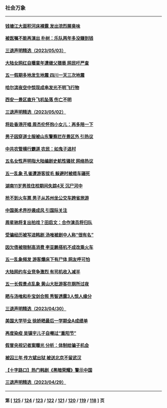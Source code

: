 ### 社会万象
---
#### [钱塘江大面积河床裸露 发出浓烈腥臭味](../../pages/ncid282/n13987840.md) 
#### [被医嘱不能再演出 朴树：乐队两年多没赚到钱](../../pages/ncid282/n13987479.md) 
#### [三退声明精选（2023/05/03）](../../pages/ncid282/n13987685.md) 
#### [大陆女网红自曝童年遭继父猥亵 网民吁严查](../../pages/ncid282/n13987248.md) 
#### [五一假期多地发生地震 四川一天三次地震](../../pages/ncid282/n13987197.md) 
#### [哈尔滨夜空中惊现成串发光不明飞行物](../../pages/ncid282/n13987060.md) 
#### [西安一景区直升飞机坠落 伤亡不明](../../pages/ncid282/n13987064.md) 
#### [三退声明精选（2023/05/02）](../../pages/ncid282/n13986952.md) 
#### [将赴香港开唱 周杰伦怀抱小女儿：再多陪一下](../../pages/ncid282/n13986717.md) 
#### [男子因穿道士服被山东警察拦在景区外 引热议](../../pages/ncid282/n13986831.md) 
#### [中共农管横行霸道 农民：如鬼子进村](../../pages/ncid282/n13985993.md) 
#### [五名女性声明指大陆编剧史航性骚扰 网络热议](../../pages/ncid282/n13986678.md) 
#### [五一乱象 孔雀遭游客拔毛 躲避时被缆车碾死](../../pages/ncid282/n13986480.md) 
#### [湖南11岁男孩住校期间失踪4天 沉尸河中](../../pages/ncid282/n13986500.md) 
#### [抢不到火车票 男子从苏州坐公交车跨省旅游](../../pages/ncid282/n13986391.md) 
#### [中国美术界抄袭成风 引国际关注](../../pages/ncid282/n13986221.md) 
#### [周星驰将复出拍戏？田启文：合作演员将归队](../../pages/ncid282/n13986097.md) 
#### [受骗经历被写进韩剧 汤唯被剧中人称“很有名”](../../pages/ncid282/n13986058.md) 
#### [因欠债被限制高消费 李亚鹏搭机不成改乘火车](../../pages/ncid282/n13986000.md) 
#### [五一乱象频发 游客爆床下有尸体 网友呼可怕](../../pages/ncid282/n13985960.md) 
#### [大陆网约车业竞争激烈 有司机收入减半](../../pages/ncid282/n13985701.md) 
#### [五一长假景点乱象 黄山大批游客在厕所过夜](../../pages/ncid282/n13985593.md) 
#### [晒与汤唯和朴宝剑合照 秀智透露3人惊人缘分](../../pages/ncid282/n13985442.md) 
#### [三退声明精选（2023/04/30）](../../pages/ncid282/n13985548.md) 
#### [美国大学毕业 徐娇晒最后一学期全A成绩单](../../pages/ncid282/n13985337.md) 
#### [再度染疫 吴镇宇儿子自嘲过“重阳节”](../../pages/ncid282/n13985407.md) 
#### [假冒央视记者案曝光 分析：体制给骗子机会](../../pages/ncid282/n13985393.md) 
#### [被囚三年 传方斌出狱 被送北京不留武汉](../../pages/ncid282/n13984884.md) 
#### [【十字路口】热门韩剧《黑暗荣耀》警示中国](../../pages/ncid282/n13984483.md) 
#### [三退声明精选（2023/04/29）](../../pages/ncid282/n13984833.md) 

---
#### 第 [ [125](./125.md) / [124](./124.md) / [123](./123.md) / [122](./122.md) / [121](./121.md) / [120](./120.md) / [119](./119.md) / [118](./118.md) ] 页
